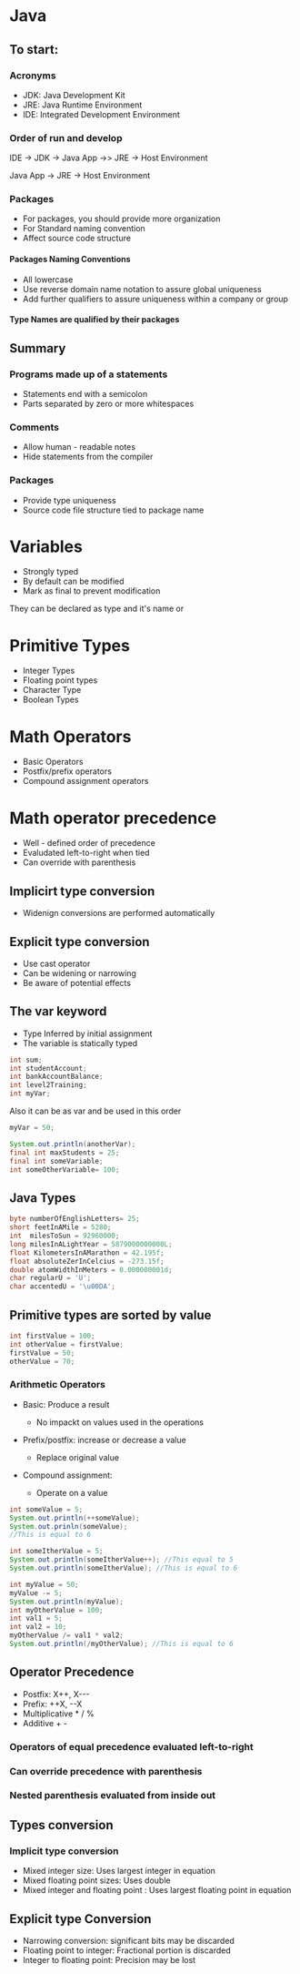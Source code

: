 # Java

## To start:

### Acronyms  

- JDK: Java Development Kit
- JRE: Java Runtime Environment
- IDE: Integrated Development Environment

### Order of run and develop

IDE -> JDK -> Java App ->> JRE -> Host Environment 

Java App -> JRE -> Host Environment 


### Packages 
- For packages, you should provide more organization
- For Standard naming convention 
- Affect source code structure

#### Packages Naming Conventions
- All lowercase
- Use reverse domain name notation to assure global uniqueness
- Add further qualifiers to assure uniqueness within a company or group

#### Type Names are qualified by their packages

## Summary

### Programs made up of a statements
- Statements end with a semicolon 
- Parts separated by zero or more whitespaces

### Comments 
- Allow human - readable notes
- Hide statements from the compiler

### Packages 
- Provide type uniqueness
- Source code file structure tied to package name

# Variables

- Strongly typed
- By default can be modified
- Mark as final to prevent modification

 They can be declared as type and it's name or
# Primitive Types 

- Integer Types
- Floating point types
- Character Type
- Boolean Types

# Math Operators
- Basic Operators
- Postfix/prefix operators
- Compound assignment operators

# Math operator precedence 
- Well - defined order of precedence
- Evaludated left-to-right when tied
- Can override with parenthesis

## Implicirt type conversion
- Widenign conversions are performed automatically 

## Explicit type conversion 
- Use cast operator
- Can be widening or narrowing
- Be aware of potential effects

## The var keyword 
- Type Inferred by initial assignment 
- The variable is statically typed
 
```java
int sum;
int studentAccount;
int bankAccountBalance;
int level2Training;
int myVar;
```

Also it can be as var and be used in this order

```java
myVar = 50;
```

```java
System.out.println(anotherVar);
final int maxStudents = 25;
final int someVariable;
int someOtherVariable= 100;
```

## Java Types
```java
byte numberOfEnglishLetters= 25;
short feetInAMile = 5280;
int  milesToSun = 92960000;
long milesInALightYear = 5879000000000L;
float KilometersInAMarathon = 42.195f;
float absoluteZerInCelcius = -273.15f;
double atomWidthInMeters = 0.000000001d;
char regularU = 'U';
char accentedU = '\u00DA';
```
## Primitive types are sorted by value

```java
int firstValue = 100;
int otherValue = firstValue;
firstValue = 50;
otherValue = 70;
```

### Arithmetic Operators

- Basic: Produce a result
  - No impackt on values used in the operations

- Prefix/postfix: increase or decrease a value
  - Replace original value

- Compound assignment:
  - Operate on a value


```java
int someValue = 5;
System.out.println(++someValue);
System.out.prinln(someValue);
//This is equal to 6

int someItherValue = 5;
System.out.println(someItherValue++); //This equal to 5
System.out.println(someItherValue); //This is equal to 6
```

```java
int myValue = 50;
myValue -= 5;
System.out.println(myValue);
int myOtherValue = 100;
int val1 = 5;
int val2 = 10;
myOtherValue /= val1 * val2;
System.out.println(/myOtherValue); //This is equal to 6

```

## Operator Precedence 

- Postfix: X++, X---
- Prefix: ++X, --X
- Multiplicative * / %
- Additive + -

### Operators of equal precedence evaluated left-to-right
### Can override precedence with parenthesis
### Nested parenthesis evaluated from inside out


## Types conversion
### Implicit type conversion
- Mixed integer size: Uses largest integer in equation
- Mixed floating point sizes: Uses double
- Mixed integer and floating point : Uses largest floating point in equation

## Explicit type Conversion
- Narrowing conversion: significant bits may be discarded
- Floating point to integer: Fractional portion is discarded
- Integer to floating point: Precision may be lost 



